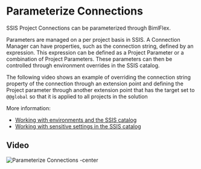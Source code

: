 # Parameterize Connections

SSIS Project Connections can be parameterized through BimlFlex.

Parameters are managed on a per project basis in SSIS. A Connection Manager can have properties, such as the connection string, defined by an expression. This expression can be defined as a Project Parameter or a combination of Project Parameters. These parameters can then be controlled through environment overrides in the SSIS catalog.

The following video shows an example of overriding the connection string property of the connection through an extension point and defining the Project parameter through another extension point that has the target set to `@@global` so that it is applied to all projects in the solution

More information:

* [Working with environments and the SSIS catalog](../user-guide/deployment-guide.md)
* [Working with sensitive settings in the SSIS catalog](using-sensitive-parameters-in-ssis-catalog.md)

## Video

![Parameterize Connections -center](https://www.youtube.com/watch?v=4V8v4Brbg7E?rel=0&autoplay=0)

